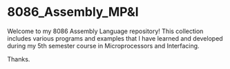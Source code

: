 # 8086_Assembly_MP&I

Welcome to my 8086 Assembly Language repository! This collection includes various programs and examples that I have learned and developed during my 5th semester course in Microprocessors and Interfacing.

Thanks.
